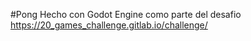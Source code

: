 #Pong
Hecho con Godot Engine como parte del desafio
https://20_games_challenge.gitlab.io/challenge/
